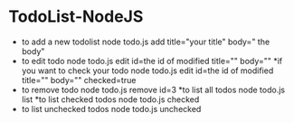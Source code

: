 # TodoList-NodeJS
* to add a new todolist
node todo.js add title="your title" body=" the body"
* to edit todo
node todo.js edit id=the id of modified title="" body=""
*if you want to check your todo
node todo.js edit id=the id of modified title="" body="" checked=true
* to remove todo 
node todo.js remove id=3
*to list all todos
node todo.js list
*to list checked todos
node todo.js checked
* to list unchecked todos
node todo.js unchecked

